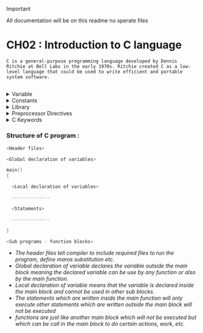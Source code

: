 > [!IMPORTANT]
> All documentation will be on this readme no sperate files

# CH02 : Introduction to C language 

`C is a general-purpose programming language developed by Dennis Ritchie at Bell Labs in the early 1970s. Ritchie created C as a low-level language that could be used to write efficient and portable system software.`

##

<details>
  <summary>
    Variable  
  </summary>
  
- `A variable is an identifier or a name which is used to refer a value and this value varies or changes during the program execution.`<br>
*example* : *name = tomba , surname = laisharam, age=25*
- `How to declare a variable in C ?`
  - We use a data type specifier along with the variable
     - e.g : `int age ;` , *int is a data type for interger and age is the name of variable*
- `Two types of Variable` :
  - `Global Variable` : *Variable which are declared outside the main function block, and they can be used in the main program block and sub program block like functions.*
  - `Local Variable `: *Variable which are declared inside the main function block, and they are used only in the block in which they are declared. Sub programs or functions can also have local variable.*
- `Initialization and Assignment`

  - `Initialization`: *When we declare a variable and give it a value at the same time, it's called initialization.*
    - **Example**: 
      ```c
      int age = 32;
      ```
      We declare an integer variable named `age` and assign it the value 32 at the same time.

  - `Assignment`: *When we give a new value to an already declared variable, it's called assignment.*
    - **Example**: 
      ```c
      age = 25;
      ```
      The variable `age` was already initialized with the value 32, and now we are updating it to 25.

    - Assignment is not limited to changing values. If a variable was declared but not initialized, we can assign a value to it later.
      - **Example**:
        ```c
        int age;     // Declaration without initialization
        age = 30;    // Assignment after declaration
        ```
</details>

<details>
  <summary>
    Constants
  </summary>

- `Constant : Any unchanged value in a program during program execution is called a constant .`
  
- `Different Types of Constant `:
  
    - `Numeric Constants` :
      
        - 1.`Interger Constant `: *An interger constant is a signed or unsigned whole number.*
          - e.g `-24, 52, 102`
            
        - 2.`Real or Floating Point Constant` : *Any signed or unsigned number with fractional part is called real or floating point constant*
            - e.g `3.14, 0.234, 0.42e-32`
              
    - `String or Character constant` :
      
        - 1.`Single character string constant` : *Any letter or character enclosed in single apostrophe is called single character sting constant*
            - e.g `'h', 'a' , '+'`
              
        - 2.`String of characters constant` : *Any string of characters consisting of letters, digits, and symbols enclosed in double quotes is called string of characters constant*
            - e.g `"letters", "number02" , "person+name+$`
              
</details>

<details>

<summary>
  Library
</summary>

- `Library` :  *A library in C is a collection of pre-compiled functions and routines that can be used in programs to perform common tasks, such as input/output, string handling, or math operations.*

-  `Common Librarys`:

      - `stdio.h` : *provides function and others assets for input/output*

      - `conio.h` : *short for console input output , is a library used by some older compilers like TURBOC++ compiler, that provide functions like getch,clrscr,etc but it's a outdated library*
    
      - `math.h` : *provides mathematical funtions to perform mathematical calculations , funcitons include sqrt, pow,etc*
    
      - `string.h` : *provide funtions for manipilating strings in c , functions include strcpy,strcmp,strlen ,etc*

       - `stdlib.h` : *provides system related functions , like malloc,calloc,free for dynaminc memory allocation*
 
> Sometimes Programmers write their own librarys for their specific needs

</details>

<details>
<summary>Preprocessor Directives</summary>

- `Preprocessor directives in C are instructions that are processed by the C preprocessor before the actual compilation of the program begins. These directives begin with the symbol # and are used to include files, define constants or macros, and control the compilation process conditionally.`
  
- `Types of Preprocessor directives` :
  - 1. `File Inclusion` :  *Used to include contents of another file , `syntax : #include <file>`*

  - 2. `Macro Definition` : *Used to define symbolic constant or macro , `example : #define MONTH 30`*

  - [more are available here](https://www.geeksforgeeks.org/cc-preprocessors/) 
  
</details>

<details>
  <summary>
    C Keywords 
  </summary>

`There are 32 available Keywords in C (version C98/C90)`

```c
auto        break       case        char        const
continue    default     do          double      else
enum        extern      float       for         goto
if          int         long        register    return
short       signed      sizeof      static      struct
switch      typedef     union       unsigned    void
volatile    while
```

  
</details>



### Structure of C program :
```c
<Header files>

<Global declaration of variables>

main()
{

  <Local declaration of variables>

  --------------

  <Statements>

  --------------

}

<Sub programs - function blocks>
```

- *The header files tell compiler to include required files to run the program, define maros substitution etc.*
- *Global declaration of variable declares the variable outside the main block meaning the declared variable can be use by any function or also by the main function.*
- *Local declaration of variable means that the variable is declared inside the main block and cannot be used in other sub blocks.*
- *The statements which are written inside the main function will only execute other statements which are written outside the main block will not be executed*
- *functions are just like another main block which will not be executed but which can be call in the main block to do certain actions, work, etc.*








